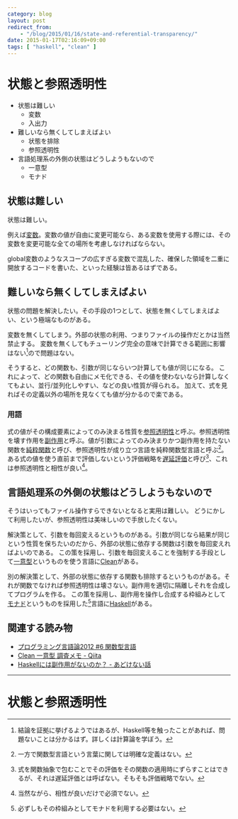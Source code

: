 ```yaml
---
category: blog
layout: post
redirect_from:
    - "/blog/2015/01/16/state-and-referential-transparency/"
date: 2015-01-17T02:16:09+09:00
tags: [ "haskell", "clean" ]
---
```


# 状態と参照透明性

-   状態は難しい
    -   変数
    -   入出力
-   難しいなら無くしてしまえばよい
    -   状態を排除
    -   参照透明性
-   言語処理系の外側の状態はどうしようもないので
    -   一意型
    -   モナド

<!-- more -->

## 状態は難しい
状態は難しい。

例えば[変数](http://ja.wikipedia.org/wiki/%E5%A4%89%E6%95%B0_%28%E3%83%97%E3%83%AD%E3%82%B0%E3%83%A9%E3%83%9F%E3%83%B3%E3%82%B0%29)。変数の値が自由に変更可能なら、ある変数を使用する際には、その変数を変更可能な全ての場所を考慮しなければならない。

global変数のようなスコープの広すぎる変数で混乱した、確保した領域を二重に開放するコードを書いた、といった経験は皆あるはずである。

## 難しいなら無くしてしまえばよい
状態の問題を解決したい。その手段の1つとして、状態を無くしてしまえばよい、という極端なものがある。

変数を無くしてしまう。外部の状態の利用、つまりファイルの操作だとかは当然禁止する。
変数を無くしてもチューリング完全の意味で計算できる範囲に影響はない[^1]ので問題はない。

そうすると、どの関数も、引数が同じならいつ計算しても値が同じになる。
これによって、どの関数も自由にメモ化できる、その値を使わないなら計算しなくてもよい、並行/並列化しやすい、などの良い性質が得られる。
加えて、式を見ればその定義以外の場所を見なくても値が分かるので楽である。

### 用語
式の値がその構成要素によってのみ決まる性質を[参照透明性](http://ja.wikipedia.org/wiki/%E5%8F%82%E7%85%A7%E9%80%8F%E9%81%8E%E6%80%A7)と呼ぶ。参照透明性を壊す作用を[副作用](http://ja.wikipedia.org/wiki/%E5%89%AF%E4%BD%9C%E7%94%A8_%28%E3%83%97%E3%83%AD%E3%82%B0%E3%83%A9%E3%83%A0%29)と呼ぶ。値が引数によってのみ決まりかつ副作用を持たない関数を[純粋関数](http://en.wikipedia.org/wiki/Pure_function)と呼び、参照透明性が成り立つ言語を純粋関数型言語と呼ぶ[^2]。
ある式の値を使う直前まで評価しないという評価戦略を[遅延評価](http://ja.wikipedia.org/wiki/%E9%81%85%E5%BB%B6%E8%A9%95%E4%BE%A1)と呼び[^3]、これは参照透明性と相性が良い[^4]。

## 言語処理系の外側の状態はどうしようもないので
そうはいってもファイル操作すらできないとなると実用は難しい。
どうにかして利用したいが、参照透明性は美味しいので手放したくない。

解決策として、引数を毎回変えるというものがある。引数が同じなら結果が同じという性質を保ちたいのだから、外部の状態に依存する関数は引数を毎回変えればよいのである。
この策を採用し、引数を毎回変えることを強制する手段として[一意型](http://en.wikipedia.org/wiki/Uniqueness_type)というものを使う言語に[Clean](http://wiki.clean.cs.ru.nl/Clean)がある。

別の解決策として、外部の状態に依存する関数も排除するというものがある。それが関数でなければ参照透明性は壊さない。副作用を適切に隔離しそれを合成してプログラムを作る。
この策を採用し、副作用を操作し合成する枠組みとして[モナド](http://ja.wikipedia.org/wiki/%E3%83%A2%E3%83%8A%E3%83%89_%28%E3%83%97%E3%83%AD%E3%82%B0%E3%83%A9%E3%83%9F%E3%83%B3%E3%82%B0%29)というものを採用した[^5]言語に[Haskell](https://www.haskell.org/haskellwiki/Haskell)がある。


## 関連する読み物
-   [プログラミング言語論2012 #6 関数型言語](http://www2.gssm.otsuka.tsukuba.ac.jp/staff/kuno/lectures/12/2012-04-TopicsPL6.pdf)
-   [Clean 一意型 調査メモ - Qiita](http://qiita.com/7shi/items/ab3b819871d7b0710949)
-   [Haskellには副作用がないのか？ - あどけない話](http://d.hatena.ne.jp/kazu-yamamoto/20090627/1246135829)


---

# 状態と参照透明性

[^1]: 結論を証拠に挙げるようではあるが、Haskell等を触ったことがあれば、問題ないことは分かるはず。詳しくは計算論を学ぼう。
[^2]: 一方で関数型言語という言葉に関しては明確な定義はない。
[^3]: 式を関数抽象で包むことでその評価をその関数の適用時にずらすことはできるが、それは遅延評価とは呼ばない。そもそも評価戦略でない。
[^4]: 当然ながら、相性が良いだけで必須でない。
[^5]: 必ずしもその枠組みとしてモナドを利用する必要はない。
